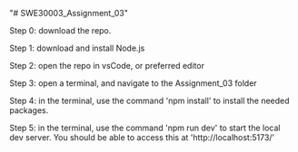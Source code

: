 "# SWE30003_Assignment_03" 

Step 0:
download the repo.

Step 1:
download and install Node.js

Step 2:
open the repo in vsCode, or preferred editor

Step 3:
open a terminal, and navigate to the Assignment_03 folder

Step 4:
in the terminal, use the command 'npm install' to install the needed packages.

Step 5:
in the terminal, use the command 'npm run dev' to start the local dev server. You should be able to access this at 'http://localhost:5173/'


